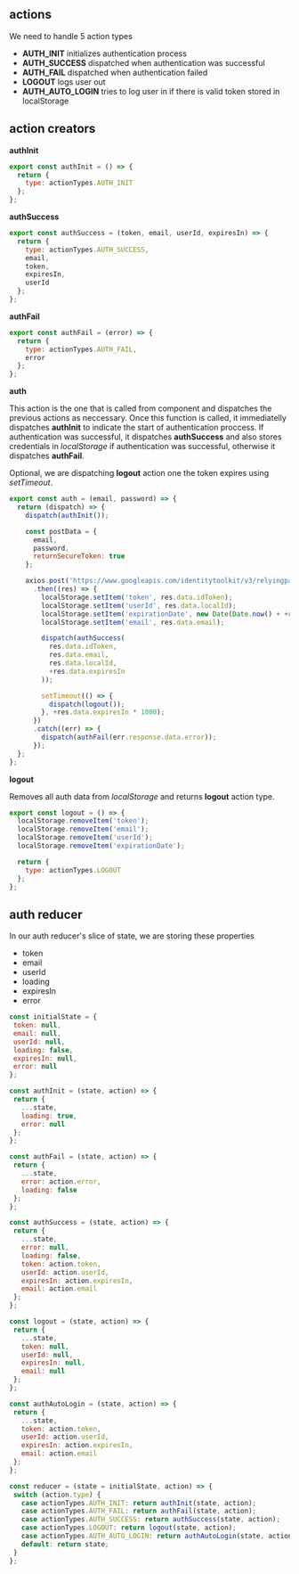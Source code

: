 ## actions

We need to handle 5 action types
  * __AUTH_INIT__ initializes authentication process
  * __AUTH_SUCCESS__ dispatched when authentication was successful
  * __AUTH_FAIL__ dispatched when authentication failed
  * __LOGOUT__ logs user out
  * __AUTH_AUTO_LOGIN__ tries to log user in if there is valid token stored in localStorage
  
## action creators

__authInit__ 

```javascript
export const authInit = () => {
  return {
    type: actionTypes.AUTH_INIT
  };
};
```

__authSuccess__

```javascript
export const authSuccess = (token, email, userId, expiresIn) => {
  return {
    type: actionTypes.AUTH_SUCCESS,
    email,
    token,
    expiresIn,
    userId
  };
};
```

__authFail__

```javascript
export const authFail = (error) => {
  return {
    type: actionTypes.AUTH_FAIL,
    error
  };
};
```

__auth__

This action is the one that is called from component and dispatches the previous actions as neccessary.
Once this function is called, it immediatelly dispatches __authInit__ to indicate the start of authentication proccess.
If authentication was successful, it dispatches __authSuccess__ and also stores credentials in *localStorage* if authentication was successful, otherwise it dispatches __authFail__. 

Optional, we are dispatching __logout__ action one the token expires using *setTimeout*.

```javascript
export const auth = (email, password) => {
  return (dispatch) => {
    dispatch(authInit());

    const postData = {
      email,
      password,
      returnSecureToken: true
    };

    axios.post('https://www.googleapis.com/identitytoolkit/v3/relyingparty/verifyPassword?key=AIzaSyAg7jAuj1Y6Z0PgB3AGhNEbegznloNYAB8', postData)
      .then((res) => {
        localStorage.setItem('token', res.data.idToken);
        localStorage.setItem('userId', res.data.localId);
        localStorage.setItem('expirationDate', new Date(Date.now() + +res.data.expiresIn * 1000));
        localStorage.setItem('email', res.data.email);

        dispatch(authSuccess(
          res.data.idToken,
          res.data.email,
          res.data.localId,
          +res.data.expiresIn
        ));

        setTimeout(() => {
          dispatch(logout());
        }, +res.data.expiresIn * 1000);
      })
      .catch((err) => {
        dispatch(authFail(err.response.data.error));
      });
  };
};
```
__logout__

Removes all auth data from *localStorage* and returns __logout__ action type.

```javascript
export const logout = () => {
  localStorage.removeItem('token');
  localStorage.removeItem('email');
  localStorage.removeItem('userId');
  localStorage.removeItem('expirationDate');

  return {
    type: actionTypes.LOGOUT
  };
};
```

## auth reducer

In our auth reducer's slice of state, we are storing these properties
  * token 
  * email
  * userId
  * loading
  * expiresIn
  * error
  
 ```javascript
 const initialState = {
  token: null,
  email: null,
  userId: null,
  loading: false,
  expiresIn: null,
  error: null
};

const authInit = (state, action) => {
  return {
    ...state,
    loading: true,
    error: null
  };
};

const authFail = (state, action) => {
  return {
    ...state,
    error: action.error,
    loading: false
  };
};

const authSuccess = (state, action) => {
  return {
    ...state,
    error: null,
    loading: false,
    token: action.token,
    userId: action.userId,
    expiresIn: action.expiresIn,
    email: action.email
  };
};

const logout = (state, action) => {
  return {
    ...state,
    token: null,
    userId: null,
    expiresIn: null,
    email: null
  };
};

const authAutoLogin = (state, action) => {
  return {
    ...state,
    token: action.token,
    userId: action.userId,
    expiresIn: action.expiresIn,
    email: action.email
  };
};

const reducer = (state = initialState, action) => {
  switch (action.type) {
    case actionTypes.AUTH_INIT: return authInit(state, action);
    case actionTypes.AUTH_FAIL: return authFail(state, action);
    case actionTypes.AUTH_SUCCESS: return authSuccess(state, action);
    case actionTypes.LOGOUT: return logout(state, action);
    case actionTypes.AUTH_AUTO_LOGIN: return authAutoLogin(state, action);
    default: return state;
  }
};
 ```



